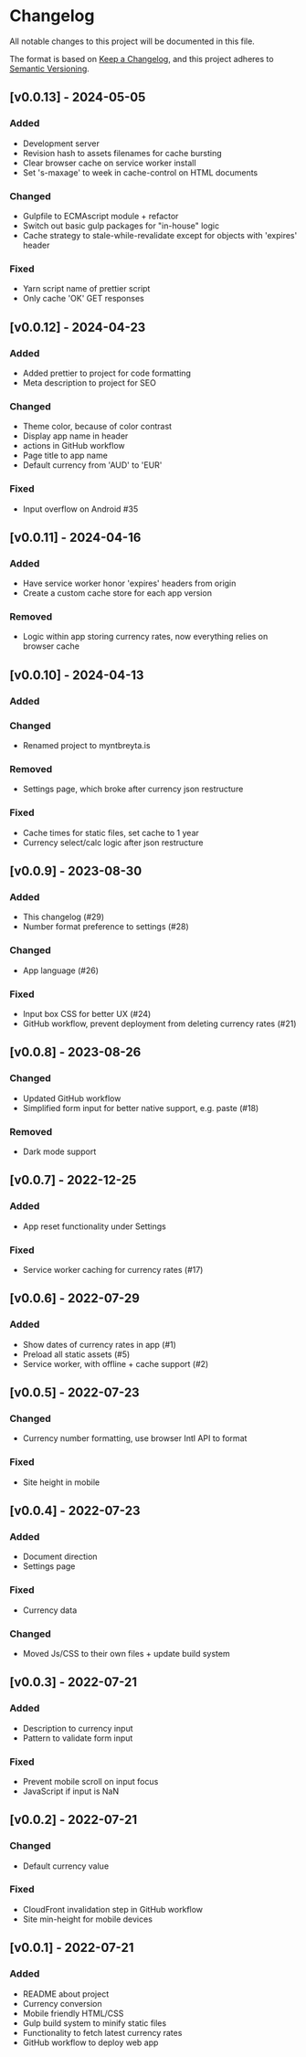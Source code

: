 # Changelog

All notable changes to this project will be documented in this file.

The format is based on [Keep a Changelog](https://keepachangelog.com/en/1.0.0/),
and this project adheres to [Semantic Versioning](https://semver.org/spec/v2.0.0.html).

## [v0.0.13] - 2024-05-05

### Added

- Development server
- Revision hash to assets filenames for cache bursting
- Clear browser cache on service worker install
- Set 's-maxage' to week in cache-control on HTML documents

### Changed

- Gulpfile to ECMAscript module + refactor
- Switch out basic gulp packages for "in-house" logic
- Cache strategy to stale-while-revalidate except for objects with 'expires' header

### Fixed

- Yarn script name of prettier script
- Only cache 'OK' GET responses

## [v0.0.12] - 2024-04-23

### Added

- Added prettier to project for code formatting
- Meta description to project for SEO

### Changed

- Theme color, because of color contrast
- Display app name in header
- actions in GitHub workflow
- Page title to app name
- Default currency from 'AUD' to 'EUR'

### Fixed

- Input overflow on Android #35

## [v0.0.11] - 2024-04-16

### Added 

- Have service worker honor 'expires' headers from origin
- Create a custom cache store for each app version

### Removed

- Logic within app storing currency rates, now everything relies on browser cache

## [v0.0.10] - 2024-04-13

### Added

### Changed

- Renamed project to myntbreyta.is

### Removed

- Settings page, which broke after currency json restructure

### Fixed

- Cache times for static files, set cache to 1 year
- Currency select/calc logic after json restructure

## [v0.0.9] - 2023-08-30

### Added

- This changelog (#29)
- Number format preference to settings (#28)

### Changed

- App language (#26)

### Fixed

- Input box CSS for better UX (#24)
- GitHub workflow, prevent deployment from deleting currency rates (#21)

## [v0.0.8] - 2023-08-26

### Changed

- Updated GitHub workflow
- Simplified form input for better native support, e.g. paste (#18)

### Removed

- Dark mode support

## [v0.0.7] - 2022-12-25

### Added

- App reset functionality under Settings

### Fixed

- Service worker caching for currency rates (#17)

## [v0.0.6] - 2022-07-29

### Added

- Show dates of currency rates in app (#1)
- Preload all static assets (#5)
- Service worker, with offline + cache support (#2)

## [v0.0.5] - 2022-07-23

### Changed

- Currency number formatting, use browser Intl API to format

### Fixed

- Site height in mobile

## [v0.0.4] - 2022-07-23

### Added

- Document direction
- Settings page

### Fixed

- Currency data

### Changed

- Moved Js/CSS to their own files + update build system

## [v0.0.3] - 2022-07-21

### Added

- Description to currency input
- Pattern to validate form input

### Fixed

- Prevent mobile scroll on input focus
- JavaScript if input is NaN

## [v0.0.2] - 2022-07-21

### Changed

- Default currency value

### Fixed

- CloudFront invalidation step in GitHub workflow
- Site min-height for mobile devices

## [v0.0.1] - 2022-07-21

### Added

- README about project
- Currency conversion
- Mobile friendly HTML/CSS
- Gulp build system to minify static files
- Functionality to fetch latest currency rates
- GitHub workflow to deploy web app

